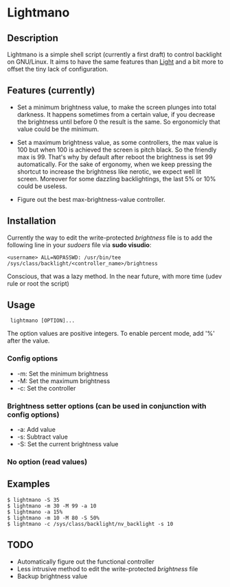 Lightmano
===================

## Description
Lightmano is a simple shell script (currently a first draft) to control backlight on GNU/Linux.
It aims to have the same features than [Light](https://github.com/haikarainen/light)
and a bit more to offset the tiny lack of configuration.

## Features (currently)

* Set a minimum brightness value, to make the screen plunges into total darkness.
It happens sometimes from a certain value, if you decrease the brightness until
before 0 the result is the same. So ergonomicly that value could be the minimum.

* Set a maximum brightness value, as some controllers, the max value is 100 but
when 100 is achieved the screen is pitch black. So the friendly max is 99.
That's why by default after reboot the brightness is set 99 automatically.
For the sake of ergonomy, when we keep pressing the shortcut to increase the brightness like nerotic,
we expect well lit screen. Moreover for some dazzling backlightings, the last
5% or 10% could be useless.

* Figure out the best max-brightness-value controller.

## Installation

Currently the way to edit the write-protected *brightness* file is to add the
following line in your *sudoers* file via **sudo visudio**:

`<username> ALL=NOPASSWD: /usr/bin/tee /sys/class/backlight/<controller_name>/brightness`

Conscious, that was a lazy method.
In the near future, with more time (udev rule or root the script)

## Usage
<code> lightmano [OPTION]... </code>

The option values are positive integers.
To enable percent mode, add '%' after the value.

### Config options
* -m:	Set the minimum brightness
* -M:	Set the maximum brightness
* -c:	Set the controller

### Brightness setter options (can be used in conjunction with config options)
* -a:	Add value
* -s:	Subtract value
* -S:	Set the current brightness value

### No option (read values)

## Examples
```
$ lightmano -S 35
$ lightmano -m 30 -M 99 -a 10
$ lightmano -a 15%
$ lightmano -m 10 -M 80 -S 50%
$ lightmano -c /sys/class/backlight/nv_backlight -s 10
```

## TODO
* Automatically figure out the functional controller
* Less intrusive method to edit the write-protected *brightness* file
* Backup brightness value
